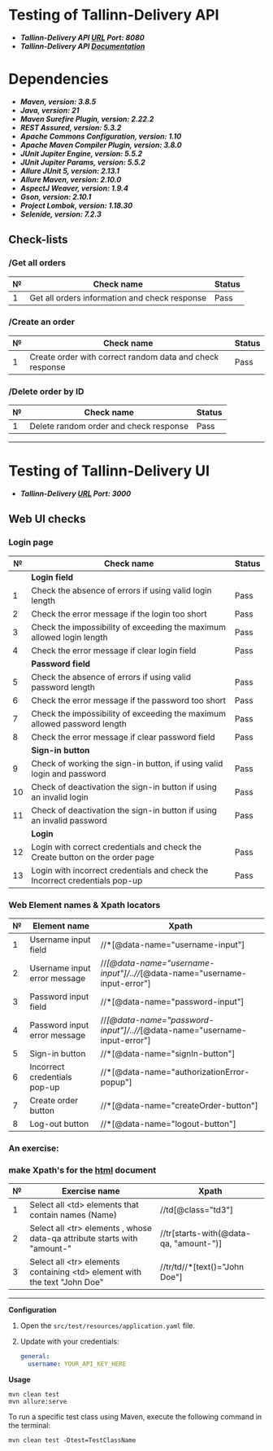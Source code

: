 # Testing of Tallinn-Delivery API

- ***Tallinn-Delivery API [URL](http://35.208.34.242:8080) Port: 8080***
- ***Tallinn-Delivery API [Documentation](http://35.208.34.242:8080/swagger-ui/index.html)***

# Dependencies

- ***Maven, version: 3.8.5***
- ***Java, version: 21***
- ***Maven Surefire Plugin, version: 2.22.2***
- ***REST Assured, version: 5.3.2***
- ***Apache Commons Configuration, version: 1.10***
- ***Apache Maven Compiler Plugin, version: 3.8.0***
- ***JUnit Jupiter Engine, version: 5.5.2***
- ***JUnit Jupiter Params, version: 5.5.2***
- ***Allure JUnit 5, version: 2.13.1***
- ***Allure Maven, version: 2.10.0***
- ***AspectJ Weaver, version: 1.9.4***
- ***Gson, version: 2.10.1***
- ***Project Lombok, version: 1.18.30***
- ***Selenide, version: 7.2.3***

## Check-lists

### /Get all orders

| № | Check name                                    | Status |
|---|-----------------------------------------------|--------|
| 1 | Get all orders information and check response | Pass   |

### /Create an order

| № | Check name                                               | Status |
|---|----------------------------------------------------------|--------|
| 1 | Create order with correct random data and check response | Pass   |

### /Delete order by ID

| № | Check name                             | Status |
|---|----------------------------------------|--------|
| 1 | Delete random order and check response | Pass   |

---

# Testing of Tallinn-Delivery UI

- ***Tallinn-Delivery [URL](http://35.208.34.242:3000) Port: 3000***

## Web UI checks

### Login page

| №  | Check name                                                                   | Status |
|----|------------------------------------------------------------------------------|--------|
|    | **Login field**                                                              |        |
| 1  | Check the absence of errors if using valid login length                      | Pass   |
| 2  | Check the error message if the login too short                               | Pass   |
| 3  | Check the impossibility of exceeding the maximum allowed login length        | Pass   |
| 4  | Check the error message if clear login field                                 | Pass   |
|    | **Password field**                                                           |        |
| 5  | Check the absence of errors if using valid password length                   | Pass   |
| 6  | Check the error message if the password too short                            | Pass   |
| 7  | Check the impossibility of exceeding the maximum allowed password length     | Pass   |
| 8  | Check the error message if clear password field                              | Pass   |
|    | **Sign-in button**                                                           |        |
| 9  | Check of working the sign-in button, if using valid login and password       | Pass   |
| 10 | Check of deactivation the sign-in button if using an invalid login           | Pass   |
| 11 | Check of deactivation the sign-in button if using an invalid password        | Pass   |
|    | **Login**                                                                    |        |
| 12 | Login with correct credentials and check the Create button on the order page | Pass   |
| 13 | Login with incorrect credentials and check the Incorrect credentials pop-up  | Pass   |

### Web Element names & Xpath locators

| № | Element name                 | Xpath                                                                     |
|---|------------------------------|---------------------------------------------------------------------------|
| 1 | Username input field         | //*[@data-name="username-input"]                                          |
| 2 | Username input error message | //*[@data-name="username-input"]/..//*[@data-name="username-input-error"] |
| 3 | Password input field         | //*[@data-name="password-input"]                                          |
| 4 | Password input error message | //*[@data-name="password-input"]/..//*[@data-name="username-input-error"] |
| 5 | Sign-in button               | //*[@data-name="signIn-button"]                                           |
| 6 | Incorrect credentials pop-up | //*[@data-name="authorizationError-popup"]                   |
| 7 | Create order button          | //*[@data-name="createOrder-button"]                                      |
| 8 | Log-out button               | //*[@data-name="logout-button"]                                           |

### An exercise:

### make Xpath's for the [html](https://drive.google.com/file/d/1GeOv7Az1KVdnVY99m2QsfOgcdt_Y_NpP/view?usp=sharing) document

| № | Exercise name                                                                 | Xpath                                  |
|---|-------------------------------------------------------------------------------|----------------------------------------|
| 1 | Select all \<td\> elements that contain names (Name)                          | //td[@class="td3"]                     |
| 2 | Select all \<tr\> elements , whose data-qa attribute starts with "amount-"    | //tr[starts-with(@data-qa, "amount-")] |
| 3 | Select all \<tr\> elements containing \<td\> element with the text "John Doe" | //tr/td//*[text()="John Doe"]          |

---

**Configuration**

1. Open the `src/test/resources/application.yaml` file.
2. Update with your credentials:

    ```yaml
    general:
      username: YOUR_API_KEY_HERE
    ```

**Usage**

```
mvn clean test  
mvn allure:serve 
```

To run a specific test class using Maven, execute the following command in the terminal:

```
mvn clean test -Dtest=TestClassName